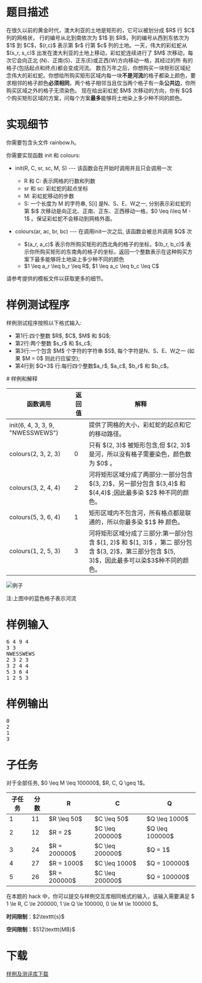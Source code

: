 # 题目描述

<p>在很久以前的黄金时代，澳大利亚的土地是矩形的，它可以被划分成 $R$ 行 $C$ 列的网格状， 行的编号从北到南依次为 $1$ 到 $R$，列的编号从西到东依次为 $1$ 到 $C$，$(r,c)$ 表示第 $r$ 行第 $c$ 列的土地。一天，伟大的彩虹蛇从 $(s_r, s_c)$ 出发在澳大利亚的土地上移动，彩虹蛇连续进行了 $M$ 次移动，每次它会向正北 (N)、正南(S)、正东(E)或正西(W)方向移动一格，其经过的所 有的格子(包括起点和终点)都会变成河流。
数百万年之后，你想购买一块矩形区域纪念伟大的彩虹蛇。你想给所购买矩形区域内每一块<strong>不是河流</strong>的格子都染上颜色，要求相邻的格子颜色<strong>必须相同</strong>，两个格子相邻当且仅当两个格子有一条<strong>公共边</strong>，你所购买区域之外的格子无须染色。
现在给出彩虹蛇 $M$ 次移动的方向，你有 $Q$ 个购买矩形区域的方案，问每个方案<strong>最多</strong>能够将土地染上多少种不同的颜色。</p>

# 实现细节


<p>你需要包含头文件 rainbow.h。</p>
<p>你需要实现函数 init 和 colours:</p>
<ul><li><p>init(R, C, sr, sc, M, S) --- 该函数会在开始时调用并且只会调用一次</p>
<ul><li>R 和 C: 表示网格的行数和列数</li>
<li>sr 和 sc: 彩虹蛇的起点坐标</li>
<li>M: 彩虹蛇移动的步数</li>
<li>S: 一个长度为 M 的字符串, S[i] 是N、S、E、W之一, 分别表示彩虹蛇的第 $i$ 次移动是向正北、正南、正东、正西移动一格，$0 \leq i\leq M - 1$ 。保证彩虹蛇不会移动到网格外面。</li>
</ul></li>
<li><p>colours(ar, ac, br, bc) --- 在调用init一次之后, 该函数会被总共调用 $Q$ 次</p>
<ul><li>$(a_r, a_c)$ 表示你所购买矩形的西北角的格子的坐标，$(b_r, b_c)$ 表示你所购买矩形的东南角的格子的坐标，返回一个整数表示在这种购买方案下最多能够将土地染上多少种不同的颜色</li>
<li>$1 \leq a_r \leq b_r \leq R$, $1 \leq a_c \leq b_c \leq C$</li>
</ul></li>
</ul><p>请参考提供的模板文件以获取更多的细节。</p>

# 样例测试程序


<p>样例测试程序按照以下格式输入:</p>
<ul><li>第1行:四个整数 $R$, $C$, $M$ 和 $Q$;</li>
<li>第2行:两个整数 $s_r$ 和 $s_c$;</li>
<li>第3行:一个包含 $M$ 个字符的字符串 $S$, 每个字符是N、S、E、W之一 (如果 $M = 0$ 则此行应留空);</li>
<li>第4行到 $Q+3$ 行:每行四个整数$a_r$, $a_c$, $b_r$ 和 $b_c$。</li>
</ul>
# 样例和解释


<div class="table-responsive">
<table class="table table-bordered table-text-center table-vertical-middle"><thead><tr><th>函数调用</th>
<th>返回值</th>
<th>解释</th>
</tr></thead><tbody><tr><td>init(6, 4, 3, 3, 9, &#34;NWESSWEWS&#34;)</td><td></td><td>提供了网格的大小，彩虹蛇的起点和它的移动路径。</td>
</tr><tr><td>colours(2, 3, 2, 3)</td><td>0</td><td>只有 $(2, 3)$ 被矩形包含,但 $(2, 3)$ 是河，所以没有格子需要染色，颜色数为 $0$ 。</td>
</tr><tr><td>colours(3, 2, 4, 4)</td><td>2</td><td>河将矩形区域分成了两部分:一部分包含 $(3, 2)$，另一部分包含 $(3,4)$ 和 $(4,4)$ ;因此最多染 $2$ 种不同的颜色。</td>
</tr><tr><td>colours(5, 3, 6, 4)</td><td>1</td><td>矩形区域内不包含河，所有格点都是联通的，所以你最多染 $1$ 种 颜色。</td>
</tr><tr><td>colours(1, 2, 5, 3)</td><td>3</td><td>河将矩形区域分成了三部分:第一部分包含 $(1, 2)$ 和 $(1, 3)$ ，第二 部分包含 $(3, 2)$，第三部分包含 $(5, 3)$，因此最多可以染$3$种不同的颜色。</td>
</tr></tbody></table></div>

<p><img class="img-responsive center-block" src="/source/uoj/303/img/aHR0cHM6Ly9pbWcudW9qLmFjL3Byb2JsZW0vMzAzL2NvdHVyaC5wbmc=.png" alt="例子"/></p>
<p>注:上图中的蓝色格子表示河流</p>

# 样例输入


<pre>6 4 9 4 
3 3 
NWESSWEWS 
2 3 2 3 
3 2 4 4 
5 3 6 4 
1 2 5 3
</pre>


# 样例输出


<pre>0
2
1
3
</pre>


# 子任务


<p>对于全部任务, $0 \leq M \leq 100000$, $R, C, Q \geq 1$。</p>
<table class="table table-bordered table-text-center table-vertical-middle"><thead><tr><th>子任务</th><th>分数</th><th>R</th><th>C</th><th>Q</th></tr></thead><tbody><tr><td>1</td><td>11</td><td> $R \leq 50$ </td><td> $C \leq 50$ </td><td> $Q \leq 1000$ </td></tr><tr><td>2</td><td>12</td><td> $R = 2$ </td><td> $C \leq 200000$ </td><td> $Q \leq 100000$ </td></tr><tr><td>3</td><td>24</td><td> $R = 200000$ </td><td> $C \leq 200000$ </td><td> $Q = 1$ </td></tr><tr><td>4</td><td>27</td><td> $R = 1000$ </td><td> $C \leq 1000$ </td><td> $Q = 100000$ </td></tr><tr><td>5</td><td>26</td><td> $R = 200000$ </td><td> $C \leq 200000$ </td><td> $Q = 100000$ </td></tr></tbody></table><p>在本题的 hack 中，你可以提交与样例交互库相同格式的输入，该输入需要满足 $ 1 \le R, C \le 200000, 1 \le Q \le 100000, 0 \le M \le 100000 $。</p>
<p><strong>时间限制</strong>：$2\texttt{s}$</p>
<p><strong>空间限制</strong>：$512\texttt{MB}$</p>

# 下载


<p><a href="/download.php?type=problem&amp;id=303">样例及测评库下载</a></p>
